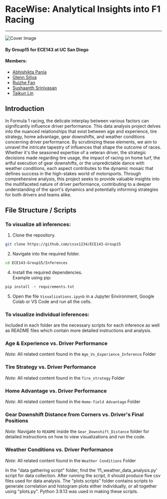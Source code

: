 # RaceWise: Analytical Insights into F1 Racing

---

![Cover Image](https://c4.wallpaperflare.com/wallpaper/659/965/95/red-bull-f1-hd-cars-wallpaper-preview.jpg)

#### By Group15 for ECE143 at UC San Diego

#### Members:

- [Abhishikta Panja](https://github.com/AbhishiktaP)
- [Glenn Siliva](https://github.com/g-sivila)
- [Ruizhe Fan](https://github.com/cssx1234)
- [Sushaanth Srinivasan](https://github.com/SushaanthSrinivasan)
- [Taikun Lin](https://github.com/Diosssltk)

## Introduction

In Formula 1 racing, the delicate interplay between various factors can significantly influence driver performance. This data analysis project delves into the nuanced relationships that exist between age and experience, tire strategy, home advantage, gear downshifts, and weather conditions concerning driver performance. By scrutinizing these elements, we aim to unravel the intricate tapestry of influences that shape the outcome of races. Whether it's the seasoned expertise of a veteran driver, the strategic decisions made regarding tire usage, the impact of racing on home turf, the artful execution of gear downshifts, or the unpredictable dance with weather conditions, each aspect contributes to the dynamic mosaic that defines success in the high-stakes world of motorsports. Through comprehensive analysis, this project seeks to provide valuable insights into the multifaceted nature of driver performance, contributing to a deeper understanding of the sport's dynamics and potentially informing strategies for both drivers and teams alike.

## File Structure / Scripts

### To visualize all inferences:

1. Clone the repository.

```sh
git clone https://github.com/cssx1234/ECE143-Group15
```

2. Navigate into the required folder.

```sh
cd ECE143-Group15/Inferences
```

4. Install the required dependencies. \
   Example using pip:

```sh
pip install -r requirements.txt
```

5. Open the file `Visualizations.ipynb` in a Jupyter Environment, Google Colab or VS Code and run all the cells.

### To visualize individual inferences:

Included in each folder are the necessary scripts for each inference as well as README files which contain more detailed instructions and analysis.

### Age & Experience vs. Driver Performance

_Note_: All related content found in the `Age_Vs_Experience_Inference` Folder

### Tire Strategy vs. Driver Performance

_Note_: All related content found in the `Tire_strategy` Folder

### Home Advantage vs. Driver Performance

_Note_: All related content found in the `Home-field Advantage` Folder

### Gear Downshift Distance from Corners vs. Driver's Final Positions

_Note_: Navigate to `README` inside the `Gear_Downshift_Distance` folder for detailed instructions on how to view visualizations and run the code.

### Weather Conditions vs. Driver Performance

_Note_: All related content found in the `Weather Conditions` Folder

In the "data gathering script" folder, find the 'f1_weather_data_analysis.py' script for data collection. After running the script, it should produce five csv files used for data analysis. The "plots scripts" folder contains scripts to generate correlation and histogram plots either individually, or all together using "plots.py". Python 3.9.13 was used in making these scripts.
